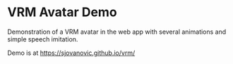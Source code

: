 # VRM Avatar Demo

Demonstration of a VRM avatar in the web app with several animations and simple speech imitation.

Demo is at https://sjovanovic.github.io/vrm/
